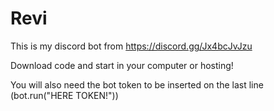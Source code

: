 # Revi
This is my discord bot from https://discord.gg/Jx4bcJvJzu

Download code and start in your computer or hosting!

You will also need the bot token to be inserted on the last line (bot.run("HERE TOKEN!")) 
